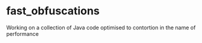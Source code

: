 # fast_obfuscations
Working on a collection of Java code optimised to contortion in the name of performance

